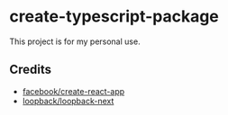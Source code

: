 # create-typescript-package

This project is for my personal use.


## Credits

* [facebook/create-react-app](https://github.com/facebook/create-react-app)
* [loopback/loopback-next](https://github.com/loopback/loopback-next)
